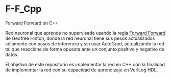 # F-F_Cpp
Forward Forward on C++


Red neuronal que aprende no supervisada usando la regla [Forward Forward](https://arxiv.org/abs/2212.13345) de Geofree Hinton, donde la red neuronal tiene sus pesos actualizados sólamente con pasos de inferencia y sin usar AutoGrad, actualizando la red tal que reaccione de forma opuesta ante un conjunto positivo y negativo de datos.

El objetivo de este repositorio es implementar la red en C++ con la finalidad de implementar la red con su capacidad de aprendizaje en VeriLog HDL.
